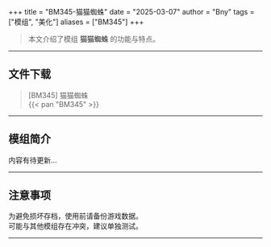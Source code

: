 +++
title = "BM345-猫猫蜘蛛"
date = "2025-03-07"
author = "Bny"
tags = ["模组", "美化"]
aliases = ["BM345"]
+++

> 本文介绍了模组 **猫猫蜘蛛** 的功能与特点。

---

## 文件下载

> [BM345] 猫猫蜘蛛  
{{< pan "BM345" >}}  

---

## 模组简介

>  
内容有待更新...  

---

## 注意事项

>  
为避免损坏存档，使用前请备份游戏数据。  
可能与其他模组存在冲突，建议单独测试。  

---

